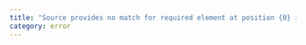 ```yaml
---
title: "Source provides no match for required element at position {0} in target."
category: error
---
```

